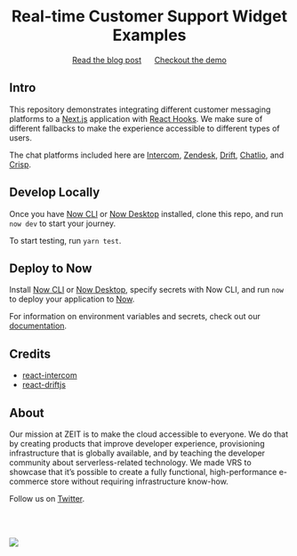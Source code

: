 <div align="center">
<h1>Real-time Customer Support Widget Examples</h1>
<a href="https://zeit.co/blog/real-time-customer-support">Read the blog post</a>
<span>&nbsp;&nbsp;&nbsp;&nbsp;</span>
<a href="https://customer-support.now.sh">Checkout the demo</a>
</div>

## Intro

This repository demonstrates integrating different customer messaging platforms to a [Next.js](https://nextjs.org) application with [React Hooks](https://reactjs.org/docs/hooks-intro.html). We make sure of different fallbacks to make the experience accessible to different types of users.

The chat platforms included here are  [Intercom](https://www.intercom.com/), [Zendesk](https://www.zendesk.com/), [Drift](https://www.drift.com), [Chatlio](https://chatlio.com/), and [Crisp](https://crisp.chat).

## Develop Locally

Once you have [Now CLI](https://zeit.co/download) or [Now Desktop](https://zeit.co/download) installed, clone this repo, and run `now dev` to start your journey. 

To start testing, run `yarn test`.

## Deploy to Now

Install [Now CLI](https://zeit.co/download) or [Now Desktop](https://zeit.co/download), specify secrets with Now CLI, and run `now` to deploy your application to [Now](https://zeit.co/now).

For information on environment variables and secrets, check out our [documentation](https://zeit.co/docs/v2/deployments/environment-variables-and-secrets/).

## Credits

* [react-intercom](https://github.com/nhagen/react-intercom)
* [react-driftjs](https://github.com/chardmd/react-drift)


## About

Our mission at ZEIT is to make the cloud accessible to everyone. We do that by creating products that improve developer experience, provisioning infrastructure that is globally available, and by teaching the developer community about serverless-related technology. We made VRS to showcase that it’s possible to create a fully functional, high-performance e-commerce store without requiring infrastructure know-how.

Follow us on [Twitter](https://twitter.com/zeithq).

<br/>
<br/>

[![](https://assets.zeit.co/image/upload/v1556749970/repositories/vrs/zeit.svg)](https://zeit.co)

